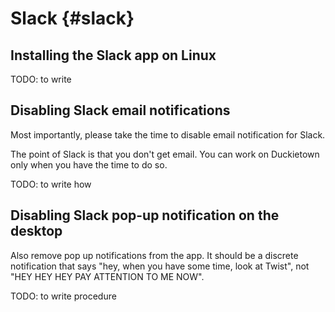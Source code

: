 # Slack {#slack}


## Installing the Slack app on Linux

TODO: to write

## Disabling Slack email notifications

Most importantly, please take the time to disable email notification for Slack.

The point of Slack is that you don't get email. You can work on Duckietown
only when you have the time to do so.

TODO: to write how

## Disabling Slack pop-up notification on the desktop

Also remove pop up notifications from the app. It should be a discrete notification that says "hey, when you have some time, look at Twist", not "HEY HEY HEY PAY ATTENTION TO ME NOW".

TODO: to write procedure

